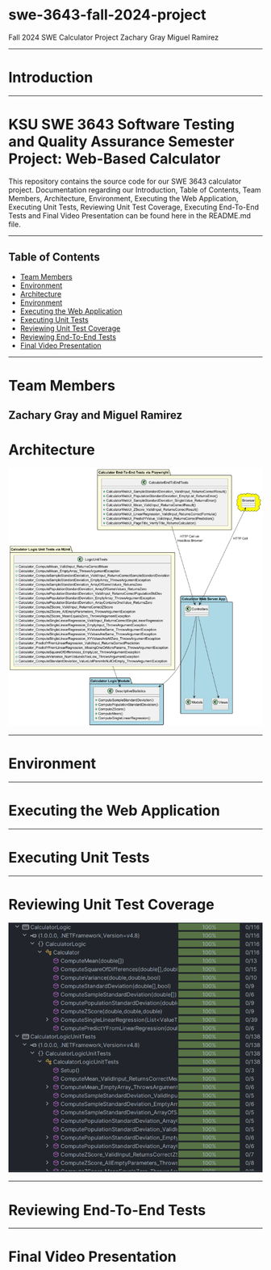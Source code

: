 # swe-3643-fall-2024-project
Fall 2024 SWE Calculator Project
Zachary Gray
Miguel Ramirez

---

# Introduction

---

# KSU SWE 3643 Software Testing and Quality Assurance Semester Project: Web-Based Calculator
This repository contains the source code for our SWE 3643 calculator project.
Documentation regarding our Introduction, Table of Contents, Team Members, Architecture, Environment, Executing the Web Application, Executing Unit Tests, Reviewing Unit Test Coverage, Executing End-To-End Tests and Final Video Presentation
can be found here in the README.md file.

---

## Table of Contents
- [Team Members](#team-members)
- [Environment](#environment)
- [Architecture](#architecture)
- [Environment](#environment)
- [Executing the Web Application](#executing-the-web-application)
- [Executing Unit Tests](#executing-unit-tests)
- [Reviewing Unit Test Coverage](#reviewing-unit-test-coverage)
- [Reviewing End-To-End Tests](#reviewing-end-to-end-tests)
- [Final Video Presentation](#final-video-presentation)
---

# Team Members
Zachary Gray and Miguel Ramirez
---

# Architecture
![Alt text](src/docs/ArchitectureDia.png)

---

# Environment

---

# Executing the Web Application

---

# Executing Unit Tests

---

# Reviewing Unit Test Coverage
![Alt text](src/docs/UnitTestCoverage100.png)

---

# Reviewing End-To-End Tests

---

# Final Video Presentation
